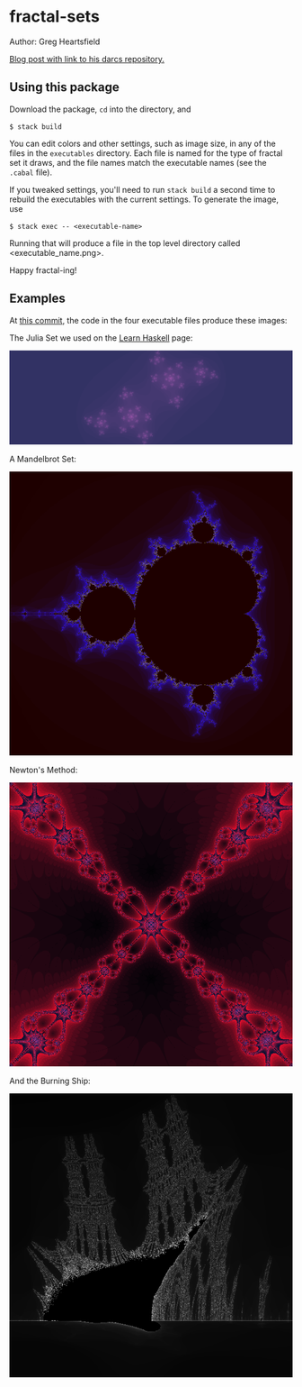 # fractal-sets

Author: Greg Heartsfield

[Blog post with link to his darcs repository.](https://gregheartsfield.com/fractal-hs/)

## Using this package

Download the package, `cd` into the directory, and 

```shell
$ stack build
```

You can edit colors and other settings, such as image size, in any of the files in the `executables` directory. Each file is named for the type of fractal set it draws, and the file names match the executable names (see the `.cabal` file).

If you tweaked settings, you'll need to run `stack build` a second time to rebuild the executables with the current settings. To generate the image, use

```shell
$ stack exec -- <executable-name>
```

Running that will produce a file in the top level directory called <executable_name.png>. 

Happy fractal-ing!

## Examples

At [this commit](https://github.com/typeclasses/fractal-sets/commit/7fd97638564237f60afc43f0d41552db72101346), the code in the four executable files produce these images:

The Julia Set we used on the [Learn Haskell](https://typeclasses.com/learn-haskell) page:

![juliaset](https://github.com/typeclasses/fractal-sets/blob/master/images/juliaset.png)

A Mandelbrot Set: 

![mandelbrot](https://github.com/typeclasses/fractal-sets/blob/master/images/mandelbrot.png)

Newton's Method:

![Newton_method](https://github.com/typeclasses/fractal-sets/blob/master/images/newtonm.png)

And the Burning Ship:

![burning_ship](https://github.com/typeclasses/fractal-sets/blob/master/images/burning_ship.png)


